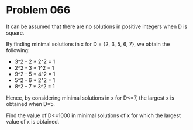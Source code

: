 Problem 066
===========

It can be assumed that there are no solutions in positive integers when D is square.

By finding minimal solutions in x for D = {2, 3, 5, 6, 7}, we obtain the following:

- 3^2 - 2 * 2^2 = 1
- 2^2 - 3 * 1^2 = 1
- 9^2 - 5 * 4^2 = 1
- 5^2 - 6 * 2^2 = 1
- 8^2 - 7 * 3^2 = 1

Hence, by considering minimal solutions in x for D<=7, the largest x is obtained when D=5.

Find the value of D<=1000 in minimal solutions of x for which the largest value of x is obtained.

